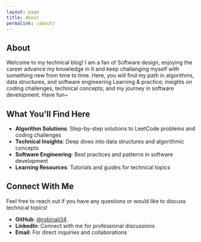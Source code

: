 ```yaml
---
layout: page
title: About
permalink: /about/
---
```


## About

Welcome to my technical blog!
I am a fan of Software design, enjoying the career advance my knowledge in it and keep challanging myself with something new from time to time.
Here, you will find my path in algorithms, data structures, and software engineering Learning & practice; insights on coding challenges, technical concepts; and my journey in software development.
Have fun~

## What You'll Find Here

- **Algorithm Solutions**: Step-by-step solutions to LeetCode problems and coding challenges
- **Technical Insights**: Deep dives into data structures and algorithmic concepts
- **Software Engineering**: Best practices and patterns in software development
- **Learning Resources**: Tutorials and guides for technical topics

## Connect With Me

Feel free to reach out if you have any questions or would like to discuss technical topics!

- **GitHub**: [@robinali34](https://github.com/robinali34)
- **LinkedIn**: Connect with me for professional discussions
- **Email**: For direct inquiries and collaborations
